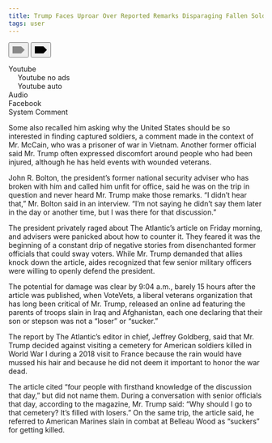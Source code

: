 ```yaml
---
title: Trump Faces Uproar Over Reported Remarks Disparaging Fallen Soldiers
tags: user
---
```


<link rel="stylesheet" href="/assets/css/toc.css">
<script src="/assets/js/toc.js"/></script>
<div id="toc_container">
<div class="toc_title">
<button onclick="toggle_visibility('toc'); class="Show"><svg xmlns="http://www.w3.org/2000/svg" width="24" height="24" viewBox="0 0 24 24" style="fill: #888888;"><path d="M17 5h-17v14h17l7-7z"></path></svg></button>
<button onclick="toggle_visibility('toc'); class="Hide"><svg xmlns="http://www.w3.org/2000/svg" width="24" height="24" viewBox="0 0 24 24"><path d="M17 5h-17v14h17l7-7z"></path></svg></button>
<div id="toc">
<ul class="toc_list ul-toc">
<li><a class="p-toc" href="#First_Point_Header" style="background-image: none;">Youtube</a><ul style="margin-block-start: 0px; margin-block-end: 0px;">
<li><a class="p-toc" href="#First_Sub_Point_a" style="background-image: none;">Youtube no ads</a></li>
<li><a class="p-toc" href="#First_Sub_Point_b" style="background-image: none;">Youtube auto</a></li>
</ul> </li>
<li><a class="p-toc" href="#Second_Point_Header" style="background-image: none;">Audio</a></li>
<li><a class="p-toc" href="#Third_Point_Header" style="background-image: none;">Facebook</a></li>
<li><a class="p-toc" href="#Fourth_Point_Header" style="background-image: none;">System Comment</a></li>
</ul>
</div>
</div>
</div>

Some also recalled him asking why the United States should be so interested in finding captured soldiers, a comment made in the context of Mr. McCain, who was a prisoner of war in Vietnam. Another former official said Mr. Trump often expressed discomfort around people who had been injured, although he has held events with wounded veterans.

John R. Bolton, the president’s former national security adviser who has broken with him and called him unfit for office, said he was on the trip in question and never heard Mr. Trump make those remarks. “I didn’t hear that,” Mr. Bolton said in an interview. “I’m not saying he didn’t say them later in the day or another time, but I was there for that discussion.”

The president privately raged about The Atlantic’s article on Friday morning, and advisers were panicked about how to counter it. They feared it was the beginning of a constant drip of negative stories from disenchanted former officials that could sway voters. While Mr. Trump demanded that allies knock down the article, aides recognized that few senior military officers were willing to openly defend the president.

The potential for damage was clear by 9:04 a.m., barely 15 hours after the article was published, when VoteVets, a liberal veterans organization that has long been critical of Mr. Trump, released an online ad featuring the parents of troops slain in Iraq and Afghanistan, each one declaring that their son or stepson was not a “loser” or “sucker.”

The report by The Atlantic’s editor in chief, Jeffrey Goldberg, said that Mr. Trump decided against visiting a cemetery for American soldiers killed in World War I during a 2018 visit to France because the rain would have mussed his hair and because he did not deem it important to honor the war dead.

The article cited “four people with firsthand knowledge of the discussion that day,” but did not name them. During a conversation with senior officials that day, according to the magazine, Mr. Trump said: “Why should I go to that cemetery? It’s filled with losers.” On the same trip, the article said, he referred to American Marines slain in combat at Belleau Wood as “suckers” for getting killed.
